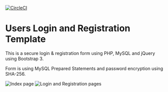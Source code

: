 [![CircleCI](https://circleci.com/gh/laur1s/PHP-Registration-Form.svg?style=svg)](https://circleci.com/gh/laur1s/PHP-Registration-Form)

# Users Login and Registration Template

This is a secure login & registration form using PHP, MySQL and jQuery using Bootstrap  3.

Form is using MySQL Prepared Statements and password encryption using SHA-256.

![Index page](https://github.com/laur1s/Registration-Template/blob/master/example/index.PNG)
![Login and Registration pages](https://github.com/laur1s/Registration-Template/blob/master/example/log_reg.png)
